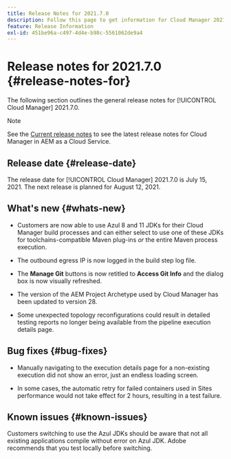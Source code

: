 ```yaml
---
title: Release Notes for 2021.7.0
description: Follow this page to get information for Cloud Manager 2021.7.0.
feature: Release Information
exl-id: 451be96a-c497-4d4e-b98c-5561062de9a4
---
```

# Release notes for 2021.7.0 {#release-notes-for}

The following section outlines the general release notes for [!UICONTROL Cloud Manager] 2021.7.0.

>[!NOTE]
>See the [Current release notes](https://experienceleague.adobe.com/en/docs/experience-manager-cloud-service/content/release-notes/cloud-manager/current#getting-access) to see the latest release notes for Cloud Manager in AEM as a Cloud Service.

## Release date {#release-date}

The release date for [!UICONTROL Cloud Manager] 2021.7.0 is July 15, 2021.
The next release is planned for August 12, 2021.

## What's new {#whats-new}

* Customers are now able to use Azul 8 and 11 JDKs for their Cloud Manager build processes and can either select to use one of these JDKs for toolchains-compatible Maven plug-ins *or* the entire Maven process execution.

* The outbound egress IP is now logged in the build step log file. 

* The **Manage Git** buttons is now retitled to **Access Git Info** and the dialog box is now visually refreshed. 

* The version of the AEM Project Archetype used by Cloud Manager has been updated to version 28.

* Some unexpected topology reconfigurations could result in detailed testing reports no longer being available from the pipeline execution details page.

## Bug fixes {#bug-fixes}

* Manually navigating to the execution details page for a non-existing execution did not show an error, just an endless loading screen. 

* In some cases, the automatic retry for failed containers used in Sites performance would not take effect for 2 hours, resulting in a test failure.

## Known issues {#known-issues}

Customers switching to use the Azul JDKs should be aware that not all existing applications compile without error on Azul JDK. Adobe recommends that you test locally before switching.

